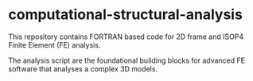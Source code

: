 # computational-structural-analysis

This repository contains FORTRAN based code for 2D frame and ISOP4 Finite
Element (FE) analysis.

The analysis script are the foundational building blocks for advanced FE
software that analyses a complex 3D models.  
